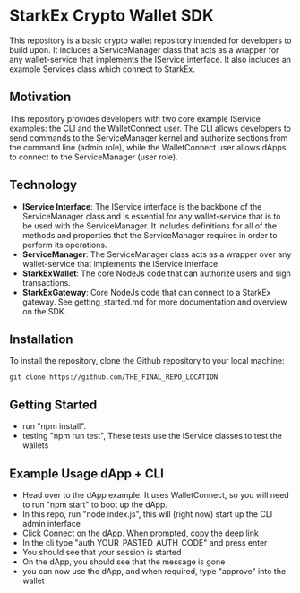 # StarkEx Crypto Wallet SDK
This repository is a basic crypto wallet repository intended for developers to build upon. It includes a ServiceManager class that acts as a wrapper for any wallet-service that implements the IService interface. It also includes an example Services class which connect to StarkEx. 

## Motivation
This repository provides developers with two core example IService examples: the CLI and the WalletConnect user. The CLI allows developers to send commands to the ServiceManager kernel and authorize sections from the command line (admin role), while the WalletConnect user allows dApps to connect to the ServiceManager (user role). 

## Technology
- **IService Interface**: The IService interface is the backbone of the ServiceManager class and is essential for any wallet-service that is to be used with the ServiceManager. It includes definitions for all of the methods and properties that the ServiceManager requires in order to perform its operations.
- **ServiceManager**: The ServiceManager class acts as a wrapper over any wallet-service that implements the IService interface.
- **StarkExWallet**: The core NodeJs code that can authorize users and sign transactions.
- **StarkExGateway**: Core NodeJs code that can connect to a StarkEx gateway.
See getting_started.md for more documentation and overview on the SDK.

## Installation
To install the repository, clone the Github repository to your local machine:

```
git clone https://github.com/THE_FINAL_REPO_LOCATION
```

## Getting Started
- run "npm install". 
- testing "npm run test", These tests use the IService classes to test the wallets

## Example Usage dApp + CLI
- Head over to the dApp example. It uses WalletConnect, so you will need to run "npm start" to boot up the dApp.
- In this repo, run "node index.js", this will (right now) start up the CLI admin interface
- Click Connect on the dApp. When prompted, copy the deep link
- In the cli type "auth YOUR_PASTED_AUTH_CODE" and press enter
- You should see that your session is started
- On the dApp, you should see that the message is gone 
- you can now use the dApp, and when required, type "approve" into the wallet

